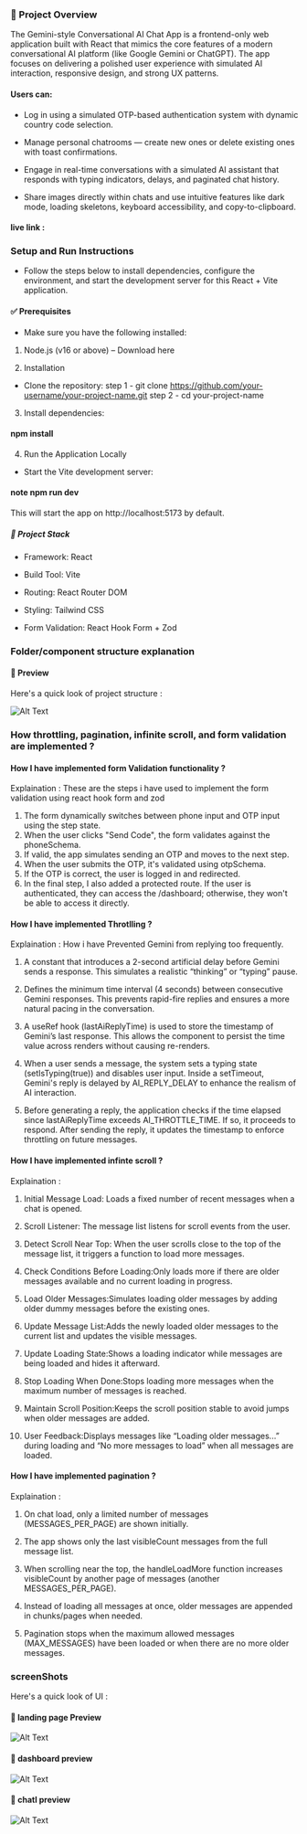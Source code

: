 

### 📖 Project Overview
The Gemini-style Conversational AI Chat App is a frontend-only web application built with React that mimics the core features of a modern conversational AI platform (like Google Gemini or ChatGPT). The app focuses on delivering a polished user experience with simulated AI interaction, responsive design, and strong UX patterns.

#### Users can:

- Log in using a simulated OTP-based authentication system with dynamic country code selection.

- Manage personal chatrooms — create new ones or delete existing ones with toast confirmations.

- Engage in real-time conversations with a simulated AI assistant that responds with typing indicators, delays, and paginated chat history.

- Share images directly within chats and use intuitive features like dark mode, loading skeletons, keyboard accessibility, and copy-to-clipboard.


#### live link : 

### Setup and Run Instructions
- Follow the steps below to install dependencies, configure the environment, and start the development server for this React + Vite application.

#### ✅ Prerequisites
- Make sure you have the following installed:

1) Node.js (v16 or above) – Download here


2) Installation
- Clone the repository:
step 1 - git clone https://github.com/your-username/your-project-name.git
step 2 - cd your-project-name

3) Install dependencies:
#### npm install

4) Run the Application Locally
 - Start the Vite development server:
#### note npm run dev

This will start the app on http://localhost:5173 by default.




##### 🧪 Project Stack
- Framework: React

- Build Tool: Vite

- Routing: React Router DOM

- Styling: Tailwind CSS

- Form Validation: React Hook Form + Zod


### Folder/component structure explanation 
#### 📸 Preview
Here's a quick look of project structure :

![Alt Text](./src/images/project%20structure%20image.png)


###  How throttling, pagination, infinite scroll, and form validation are implemented ? 

#### How I have implemented form Validation functionality ?
Explaination : These are the steps i have used to implement the form validation using react hook form and zod 
 1) The form dynamically switches between phone input and OTP input using the step state.
 2) When the user clicks "Send Code", the form validates against the phoneSchema.
 3) If valid, the app simulates sending an OTP and moves to the next step.
 4) When the user submits the OTP, it's validated using otpSchema.
 5) If the OTP is correct, the user is logged in and redirected.
 6) In the final step, I also added a protected route. If the user is authenticated, they can access the /dashboard; otherwise, they won't be able to access it directly.

#### How I have implemented Throtlling ?
Explaination : How i have Prevented Gemini from replying too frequently.
1) A constant that introduces a 2-second artificial delay before Gemini sends a response. This simulates a realistic “thinking” or “typing” pause.

2) Defines the minimum time interval (4 seconds) between consecutive Gemini responses. This prevents rapid-fire replies and ensures a more natural pacing in the conversation.

3) A useRef hook (lastAiReplyTime) is used to store the timestamp of Gemini’s last response. This allows the component to persist the time value across renders without causing re-renders.

4) When a user sends a message, the system sets a typing state (setIsTyping(true)) and disables user input. Inside a setTimeout, Gemini's reply is delayed by AI_REPLY_DELAY to enhance the realism of AI interaction.

5) Before generating a reply, the application checks if the time elapsed since lastAiReplyTime exceeds AI_THROTTLE_TIME. If so, it proceeds to respond. After sending the reply, it updates the timestamp to enforce throttling on future messages.


#### How I have implemented infinte scroll ?
Explaination : 
1) Initial Message Load: Loads a fixed number of recent messages when a chat is opened.

2) Scroll Listener: The message list listens for scroll events from the user.

3) Detect Scroll Near Top: When the user scrolls close to the top of the message list, it triggers a function to load more messages.

4) Check Conditions Before Loading:Only loads more if there are older messages available and no current loading in progress.

5) Load Older Messages:Simulates loading older messages by adding older dummy messages before the existing ones.

6) Update Message List:Adds the newly loaded older messages to the current list and updates the visible messages.

7) Update Loading State:Shows a loading indicator while messages are being loaded and hides it afterward.

8) Stop Loading When Done:Stops loading more messages when the maximum number of messages is reached.

9) Maintain Scroll Position:Keeps the scroll position stable to avoid jumps when older messages are added.

10) User Feedback:Displays messages like “Loading older messages...” during loading and “No more messages to load” when all messages are loaded.


#### How I have implemented pagination ?
Explaination :
1) On chat load, only a limited number of messages (MESSAGES_PER_PAGE) are shown initially.

2) The app shows only the last visibleCount messages from the full message list.

3) When scrolling near the top, the handleLoadMore function increases visibleCount by another page of messages (another MESSAGES_PER_PAGE).


4) Instead of loading all messages at once, older messages are appended in chunks/pages when needed.

5) Pagination stops when the maximum allowed messages (MAX_MESSAGES) have been loaded or when there are no more older messages.


### screenShots
Here's a quick look of UI :

#### 📸 landing page Preview

![Alt Text](./src/images/landing-page.png)


#### 📸 dashboard preview

![Alt Text](./src/images/dashboard.png)


#### 📸 chatI preview

![Alt Text](./src/images/chatUI.png)









